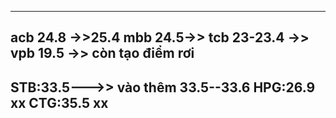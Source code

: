 			
---------------------------------
acb	24.8 ->>25.4
mbb	24.5->>
tcb	23-23.4 ->>		
vpb	19.5 ->> còn tạo điểm rơi	
---------------------------------
STB:33.5--->> vào thêm 33.5--33.6
HPG:26.9 xx
CTG:35.5 xx
---------

